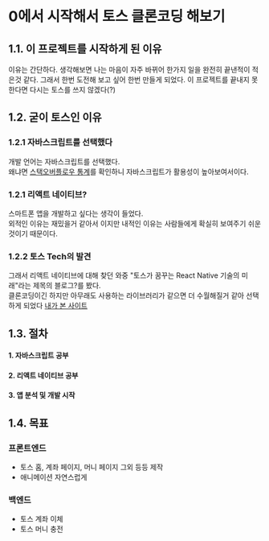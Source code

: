 # 0에서 시작해서 토스 클론코딩 해보기

## 1.1. 이 프로젝트를 시작하게 된 이유
이유는 간단하다.
생각해보면 나는 마음이 자주 바뀌어 한가지 일을 완전히 끝낸적이 적은것 같다.
그래서 한번 도전해 보고 싶어 한번 만들게 되었다.
이 프로젝트를 끝내지 못한다면 다시는 토스를 쓰지 않겠다(?)


## 1.2. 굳이 토스인 이유

### 1.2.1 자바스크립트를 선택했다
개발 언어는 자바스크립트를 선택했다.  
왜냐면 [스택오버플로우 통계](https://survey.stackoverflow.co/2024/)를 확인하니 자바스크립트가 활용성이 높아보여서이다. 

### 1.2.1 리액트 네이티브?
스마트폰 앱을 개발하고 싶다는 생각이 들었다.  
외적인 이유는 재밌을거 같아서 이지만 내적인 이유는 사람들에게 확실히 보여주기 쉬운것이기 때문이다.

### 1.2.2 토스 Tech의 발견
그래서 리액트 네이티브에 대해 찾던 와중 "토스가 꿈꾸는 React Native 기술의 미래"라는 제목의 블로그?를 봤다.  
클론코딩이긴 하지만 아무래도 사용하는 라이브러리가 같으면 더 수월해질거 같아 선택하게 되었다
[내가 본 사이트](https://toss.tech/article/react-native-2024)


## 1.3. 절차
#### 1. 자바스크립트 공부
#### 2. 리액트 네이티브 공부
#### 3. 앱 분석 및 개발 시작


## 1.4. 목표
### 프론트엔드
* 토스 홈, 계좌 페이지, 머니 페이지 그외 등등 제작
* 애니메이션 자연스럽게

### 백엔드
* 토스 계좌 이체
* 토스 머니 충전
